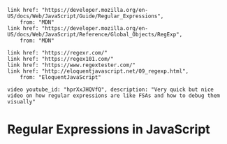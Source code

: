 
    link href: "https://developer.mozilla.org/en-US/docs/Web/JavaScript/Guide/Regular_Expressions",
        from: "MDN"
    link href: "https://developer.mozilla.org/en-US/docs/Web/JavaScript/Reference/Global_Objects/RegExp",
        from: "MDN"
        
    link href: "https://regexr.com/"
    link href: "https://regex101.com/"
    link href: "https://www.regextester.com/"
    link href: "http://eloquentjavascript.net/09_regexp.html", 
        from: "EloquentJavaScript"

    video youtube_id: "hprXxJHQVfQ", description: "Very quick but nice video on how regular expressions are like FSAs and how to debug them visually"
    
# Regular Expressions in JavaScript


